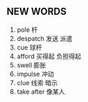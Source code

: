 ## NEW WORDS

1. pole 杆
2. despatch 发送 派遣
3. cue 球杆
4. afford 买得起 负担得起
5. swell 膨胀
6. impulse 冲动
7. clue 线索 暗示
8. take after 像某人
